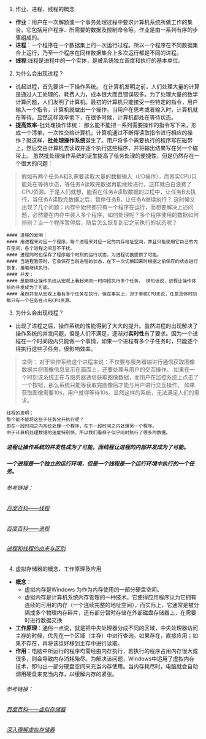 1. 作业、进程、线程的概念
- **作业**：用户在一次解题或一个事务处理过程中要求计算机系统所做工作的集合。它包括用户程序、所需要的数据及控制命令等。作业是由一系列有序的步骤组成的。 
- **进程**：一个程序在一个数据集上的一次运行过程。所以一个程序在不同数据集合上运行，乃至一个程序在同样数据集合上多次运行都是不同的进程。 
- **线程**:线程是进程中的一个实体，是被系统独立调度和执行的基本单位。 
2. 为什么会出现进程？
- 说起进程，首先要讲一下操作系统。
在计算机发明之前，人们处理大量的计算是通过人工处理的，耗费人力，成本很大而且错误较多。为了处理大量的数学计算问题，人们发明了计算机。最初的计算机只能接受一些特定的指令，用户输入一个指令，计算机就做出一个操作。当用户在思考或者输入时，计算机就在等待。显然这样效率低下，在很多时候，计算机都处在等待状态。
- **提高效率**-批处理操作体统：
那么能不能把一系列需要操作的指令写下来，形成一个清单，一次性交给计算机，计算机通过不断得读取指令进行相应的操作？就这样，**批处理操作系统**诞生了。用户将多个需要执行的程序写在磁带上，然后交由计算机去读取并逐个执行这些程序，并将输出结果写在另一个磁带上。
虽然批处理操作系统的诞生提高了任务处理的便捷性，但是仍然存在一个很大的问题：
>假如有两个任务A和B,需要读取大量的数据输入（I/O操作），而其实CPU只能处在等待状态，等任务A读取完数据再能继续进行，这样就白白浪费了CPU资源。于是人们就想，能否在任务A读取数据的过程中，让任务B去执行，当任务A读取完数据之后，暂停任务B，让任务A继续执行？ 
>这时候又出现了几个问题：内存中始终都只有一个程序在运行，而想要解决上述问题，必然要在内存中装入多个程序，如何处理呢？多个程序使用的数据如何辨别？当一个程序暂停后，随后怎么恢复到它之前执行的状态呢？
```
#### 进程的发明：
#### 用进程来对应一个程序，每个进程来对应一定的内存地址空间，并且只能使用它自己的内存空间，各个进程之间互不干扰。
#### 进程同时也保存了程序每个时刻的运行状态，为进程切换提供了可能。
#### 当进程暂停时，它会保存当前进程的状态，在下一次切换回来时根据之前保存的状态进行恢复，接着继续执行。
#### 并发：
#### 是能够让操作系统从宏观上看起来同一时间段执行多个任务。 换句话说，进程让操作体统的并发成为了可能。
#### 虽然并发从宏观上看有多个任务在执行，但在事实上，对于单核CPU来说，任意具体时刻都只有一个任务在占用CPU资源。
```
3. 为什么会出现线程？
- 出现了进程之后，操作系统的性能得到了大大的提升。虽然进程的出现解决了操作系统的并发问题，但是人们不满足，逐渐对**实时性**有了要求。因为一个进程在一个时间段内只能做一个事情，如果一个进程有多个子任务时，只能逐个得执行这些子任务，很影响效率。
>举例：
对于监控系统这个进程来说：不仅要与服务器端进行通信获取图像数据并将图像信息显示在画面上，还要处理与用户的交互操作。
如果在一个时刻该系统正在与服务器通信获取图像数据，而用户在监控系统上点击了一个按钮，那么系统只能等获取完图像后才能与用户进行交互操作。
如果获取图像需要10s，用户就得等待10s。显然这样的系统，无法满足人们的需求。
```
线程的发明：
那个能不能将这些子任务分开执行呢？
即在一段时间之内系统处理一个程序，在下一段时间之内处理另一个程序。
由于计算机处理数据的速度特别快，所以我们看样子似乎同时执行了很多的数据。
```

##### **进程让操作系统的并发性成为了可能，而线程让进程的内部并发成为了可能。**
##### **一个进程是一个独立的运行环境，但是一个线程是一个运行环境中执行的一个任务。**
###### 参考链接：
###### [百度百科——线程](https://baike.baidu.com/item/线程)
###### [百度百科——进程](https://baike.baidu.com/item/进程/382503?fr=aladdin#1)
###### [进程和线程的由来与区别](https://blog.csdn.net/whl_program/article/details/70217354?utm_source=copy) 
4. 虚拟存储器的概念、工作原理及应用
- **概念**：
  - 虚拟内存是Windows 为作为内存使用的一部分硬盘空间。
  - 虚拟内存是计算机系统内存管理的一种技术。它使得应用程序认为它拥有连续的可用的内存（一个连续完整的地址空间），而实际上，它通常是被分隔成多个物理内存碎片，还有部分暂时存储在外部磁盘存储器上，在需要时进行数据交换
- **工作原理**：通俗一点说，就是把中央处理器分成不同的区域，中央处理器访问主存的时候，优先在一个区域（主存）中进行查询，如果存在，直接应用；如果不存在，再将该组好移到主存中进行读取。
- **作用**：电脑中所运行的程序均需经由内存执行，若执行的程序占用内存很大或很多，则会导致内存消耗殆尽。为解决该问题，Windows中运用了虚拟内存技术，即匀出一部分硬盘空间来充当内存使用。当内存耗尽时，电脑就会自动调用硬盘来充当内存，以缓解内存的紧张。
###### 参考链接：
###### [百度百科——虚拟存储器](https://baike.baidu.com/item/虚拟内存/101812/fromtitle=%E8%99%9A%E6%8B%9F%E5%AD%98%E5%82%A8%E5%99%A8&fromid=944209&fr=aladdin#2)
###### [深入理解虚拟存储器](https://blog.csdn.net/github_33873969/article/details/78460522)
